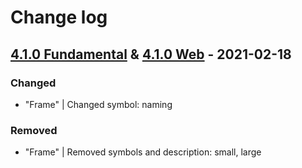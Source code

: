 # Change log

## [4.1.0 Fundamental](https://github.com/cake-hub/schwarz-sketch/tree/v4.1.0) & [4.1.0 Web](https://github.com/cake-hub/schwarz-web-sketch/tree/v4.1.0) - 2021-02-18

### Changed

* "Frame" | Changed symbol: naming

### Removed

* "Frame" | Removed symbols and description: small, large
